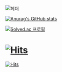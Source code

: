 ![헤더](https://capsule-render.vercel.app/api?type=waving&height=300&color=gradient&text=재혁입니다%20&fontSize=50&fontAlignY=40)






[![Anurag's GitHub stats](https://github-readme-stats.vercel.app/api?username=bbanggom)](https://github.com/bbanggom/github-readme-stats)


[![Solved.ac
프로필](http://mazassumnida.wtf/api/generate_badge?boj={handle})](https://solved.ac/{handle})




[![Hits](https://hits.seeyoufarm.com/api/count/incr/badge.svg?url=https%3A%2F%2Fgithub.com%2Fbbanggom&count_bg=%23254110&title_bg=%23555555&icon=&icon_color=%23A61717&title=hits&edge_flat=false)](https://hits.seeyoufarm.com)
=======
[![Hits](https://hits.seeyoufarm.com/api/count/incr/badge.svg?url=https%3A%2F%2Fgithub.com%2Fbbanggom&count_bg=%23254110&title_bg=%23555555&icon=&icon_color=%23A61717&title=hits&edge_flat=false)](https://hits.seeyoufarm.com)

